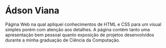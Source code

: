 # Ádson Viana

Página Web na qual apliquei conhecimentos de HTML e CSS para um visual simples porém com atenção aos detalhes. A página contém tanto uma apresentação bem pessoal quanto exposição de projetos desenvolvidos durante a minha graduação de Ciência da Computação.
